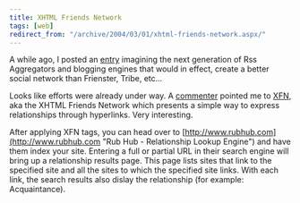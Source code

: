 ```yaml
---
title: XHTML Friends Network
tags: [web]
redirect_from: "/archive/2004/03/01/xhtml-friends-network.aspx/"
---
```


A while ago, I posted an
[entry](https://haacked.com/archive/2004/02/18/201.aspx "Better Social Networking through Blogistry")
imagining the next generation of Rss Aggregators and blogging engines
that would in effect, create a better social network than Frienster,
Tribe, etc...

Looks like efforts were already under way. A
[commenter](http://rasterweb.net/raster/ "Commenter") pointed me to
[XFN](http://gmpg.org/xfn/ "XFN"), aka the XHTML Friends Network which
presents a simple way to express relationships through hyperlinks. Very
interesting.

After applying XFN tags, you can head over to
[http://www.rubhub.com](http://www.rubhub.com "Rub Hub - Relationship Lookup Engine")
and have them index your site. Entering a full or partial URL in their
search engine will bring up a relationship results page. This page lists
sites that link to the specified site and all the sites to which the
specified site links. With each link, the search results also dislay the
relationship (for example: Acquaintance).

